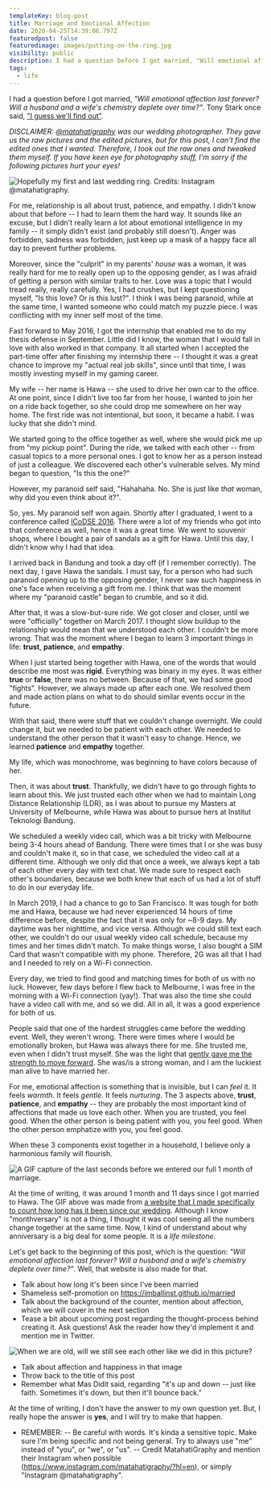 ```yaml
---
templateKey: blog-post
title: Marriage and Emotional Affection
date: 2020-04-25T14:39:06.797Z
featuredpost: false
featuredimage: images/putting-on-the-ring.jpg
visibility: public
description: I had a question before I got married, "Will emotional affection last forever? Will a husband and a wife's chemistry deplete over time?"
tags:
  - life
---
```


I had a question before I got married, _"Will emotional affection last forever? Will a husband and a wife's chemistry deplete over time?"_. Tony Stark once said, ["I guess we'll find out"](https://www.imdb.com/title/tt0848228/characters/nm0000375).

_DISCLAIMER: [@matahatigraphy](https://www.instagram.com/matahatigraphy/?hl=en) was our wedding photographer. They gave us the raw pictures and the edited pictures, but for this post, I can't find the edited ones that I wanted. Therefore, I took out the raw ones and tweaked them myself. If you have keen eye for photography stuff, I'm sorry if the following pictures hurt your eyes!_

<!-- What relationship is about. -->

![Hopefully my first and last wedding ring. Credits: Instagram @matahatigraphy.](images/putting-on-the-ring.jpg)

For me, relationship is all about trust, patience, and empathy. I didn't know about that before -- I had to learn them the hard way. It sounds like an excuse, but I didn't really learn a lot about emotional intelligence in my family -- it simply didn't exist (and probably still doesn't). Anger was forbidden, sadness was forbidden, just keep up a mask of a happy face all day to prevent further problems.

Moreover, since the "culprit" in my parents' _house_ was a woman, it was really hard for me to really open up to the opposing gender, as I was afraid of getting a person with similar traits to her. Love was a topic that I would tread really, really carefully. Yes, I had crushes, but I kept questioning myself, "Is this love? Or is this lust?". I think I was being paranoid, while at the same time, I wanted someone who could match my puzzle piece. I was conflicting with my inner self most of the time.

Fast forward to May 2016, I got the internship that enabled me to do my thesis defense in September. Little did I know, the woman that I would fall in love with also worked in that company. It all started when I accepted the part-time offer after finishing my internship there -- I thought it was a great chance to improve my "actual real job skills", since until that time, I was mostly investing myself in my gaming career.

My wife -- her name is Hawa -- she used to drive her own car to the office. At one point, since I didn't live too far from her house, I wanted to join her on a ride back together, so she could drop me somewhere on her way home. The first ride was not intentional, but soon, it became a habit. I was lucky that she didn't mind.

We started going to the office together as well, where she would pick me up from "my pickup point". During the ride, we talked with each other -- from casual topics to a more personal ones. I got to know her as a person instead of just a colleague. We discovered each other's vulnerable selves. My mind began to question, "Is this the one?"

However, my paranoid self said, "Hahahaha. No. She is just like _that_ woman, why did you even think about it?".

So, yes. My paranoid self won again. Shortly after I graduated, I went to a conference called [ICoDSE 2016](https://eventegg.com/icodse-2016/). There were a lot of my friends who got into that conference as well, hence it was a great time. We went to souvenir shops, where I bought a pair of sandals as a gift for Hawa. Until this day, I didn't know why I had that idea.

I arrived back in Bandung and took a day off (if I remember correctly). The next day, I gave Hawa the sandals. I must say, for a person who had such paranoid opening up to the opposing gender, I never saw such happiness in one's face when receiving a gift from me. I think that was the moment where my "paranoid castle" began to crumble, and so it did.

After that, it was a slow-but-sure ride. We got closer and closer, until we were "officially" together on March 2017. I thought slow buildup to the relationship would mean that we understood each other. I couldn't be more wrong. That was the moment where I began to learn 3 important things in life: **trust**, **patience**, and **empathy**.

<!-- Empathy and patience. -->

When I just started being together with Hawa, one of the words that would describe me most was **rigid**. Everything was binary in my eyes. It was either **true** or **false**, there was no between. Because of that, we had some good "fights". However, we always made up after each one. We resolved them and made action plans on what to do should similar events occur in the future.

With that said, there were stuff that we couldn't change overnight. We could change it, but we needed to be patient with each other. We needed to understand the other person that it wasn't easy to change. Hence, we learned **patience** and **empathy** together.

My life, which was monochrome, was beginning to have colors because of her.

<!-- Trust. -->

Then, it was about **trust**. Thankfully, we didn't have to go through fights to learn about this. We just trusted each other when we had to maintain Long Distance Relationship (LDR), as I was about to pursue my Masters at University of Melbourne, while Hawa was about to pursue hers at Institut Teknologi Bandung.

We scheduled a weekly video call, which was a bit tricky with Melbourne being 3-4 hours ahead of Bandung. There were times that I or she was busy and couldn't make it, so in that case, we scheduled the video call at a different time. Although we only did that once a week, we always kept a tab of each other every day with text chat. We made sure to respect each other's boundaries, because we both knew that each of us had a lot of stuff to do in our everyday life.

In March 2019, I had a chance to go to San Francisco. It was tough for both me and Hawa, because we had never experienced 14 hours of time difference before, despite the fact that it was only for ~8-9 days. My daytime was her nighttime, and vice versa. Although we could still text each other, we couldn't do our usual weekly video call schedule, because my times and her times didn't match. To make things worse, I also bought a SIM Card that wasn't compatible with my phone. Therefore, 2G was all that I had and I needed to rely on a Wi-Fi connection.

Every day, we tried to find good and matching times for both of us with no luck. However, few days before I flew back to Melbourne, I was free in the morning with a Wi-Fi connection (yay!). That was also the time she could have a video call with me, and so we did. All in all, it was a good experience for both of us.

<!-- Talk about the build-up to wedding. -->

People said that one of the hardest struggles came before the wedding event. Well, they weren't wrong. There were times where I would be emotionally broken, but Hawa was always there for me. She trusted me, even when I didn't trust myself. She was the light that [gently gave me the strength to move forward](<https://bulbapedia.bulbagarden.net/wiki/ONE_(Japanese_song)>). She was/is a strong woman, and I am the luckiest man alive to have married her.

<!-- Talk about the relation between emotional affection and the 3 aspects above. -->

For me, emotional affection is something that is invisible, but I can _feel_ it. It feels _warmth_. It feels _gentle_. It feels _nurturing_. The 3 aspects above, **trust**, **patience**, and **empathy** -- they are probably the most important kind of affections that made us love each other. When you are trusted, you feel good. When the other person is being patient with you, you feel good. When the other person emphatize with you, you feel good.

When these 3 components exist together in a household, I believe only a harmonious family will flourish.

![A GIF capture of the last seconds before we entered our full 1 month of marriage.](images/married-timer.gif)

At the time of writing, it was around 1 month and 11 days since I got married to Hawa. The GIF above was made from [a website that I made specifically to count how long has it been since our wedding](https://imballinst.github.io/married). Although I know "monthversary" is not a thing, I thought it was cool seeing all the numbers change together at the same time. Now, I kind of understand about why anniversary is a big deal for some people. It is a _life milestone_.

Let's get back to the beginning of this post, which is the question: _"Will emotional affection last forever? Will a husband and a wife's chemistry deplete over time?"_. Well, that website is also made for that.

- Talk about how long it's been since I've been married
- Shameless self-promotion on https://imballinst.github.io/married
- Talk about the background of the counter, mention about affection, which we will cover in the next section
- Tease a bit about upcoming post regarding the thought-process behind creating it. Ask questions! Ask the reader how they'd implement it and mention me in Twitter.

![When we are old, will we still see each other like we did in this picture?](images/seeing-each-other.jpg)

- Talk about affection and happiness in that image
- Throw back to the title of this post
- Remember what Mas Didit said, regarding "it's up and down -- just like faith. Sometimes it's down, but then it'll bounce back."

At the time of writing, I don't have the answer to my own question yet. But, I really hope the answer is **yes**, and I will try to make that happen.

- REMEMBER:
  -- Be careful with words. It's kinda a sensitive topic. Make sure I'm being specific and not being general. Try to always use "me" instead of "you", or "we", or "us".
  -- Credit MatahatiGraphy and mention their Instagram when possible (https://www.instagram.com/matahatigraphy/?hl=en), or simply "Instagram @matahatigraphy".
